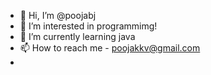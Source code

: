 - 👋 Hi, I’m @poojabj
- 👀 I’m interested in programmimg!
- 🌱 I’m currently learning java
- 📫 How to reach me - poojakkv@gmail.com
- 

<!---
poojabj/poojabj is a ✨ special ✨ repository because its `README.md` (this file) appears on your GitHub profile.
You can click the Preview link to take a look at your changes.
--->
